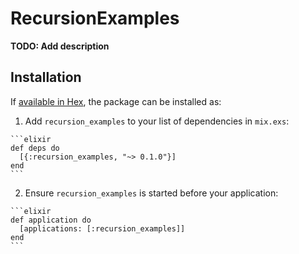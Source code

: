 # RecursionExamples

**TODO: Add description**

## Installation

If [available in Hex](https://hex.pm/docs/publish), the package can be installed as:

  1. Add `recursion_examples` to your list of dependencies in `mix.exs`:

    ```elixir
    def deps do
      [{:recursion_examples, "~> 0.1.0"}]
    end
    ```

  2. Ensure `recursion_examples` is started before your application:

    ```elixir
    def application do
      [applications: [:recursion_examples]]
    end
    ```

